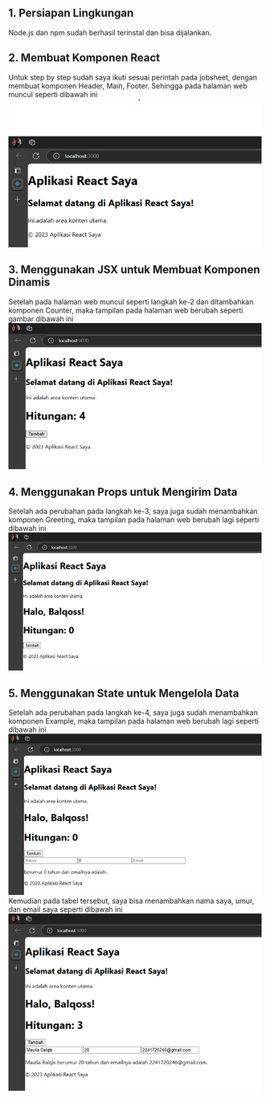 ## 1. Persiapan Lingkungan
Node.js dan npm sudah berhasil terinstal dan bisa dijalankan.

## 2. Membuat Komponen React
Untuk step by step sudah saya ikuti sesuai perintah pada jobsheet, dengan membuat komponen Header, Main, Footer. Sehingga pada halaman web muncul seperti dibawah ini
![Bukti screenshot](img/prac2.png)

## 3. Menggunakan JSX untuk Membuat Komponen Dinamis
Setelah pada halaman web muncul seperti langkah ke-2 dan ditambahkan komponen Counter, maka tampilan pada halaman web berubah seperti gambar dibawah ini
![Bukti screenshot](img/prac3.png)

## 4. Menggunakan Props untuk Mengirim Data
Setelah ada perubahan pada langkah ke-3, saya juga sudah menambahkan komponen Greeting, maka tampilan pada halaman web berubah lagi seperti dibawah ini
![Bukti screenshot](img/prac4.png)

## 5. Menggunakan State untuk Mengelola Data
Setelah ada perubahan pada langkah ke-4, saya juga sudah menambahkan komponen Example, maka tampilan pada halaman web berubah lagi seperti dibawah ini
![Bukti screenshot](img/prac5.png)
Kemudian pada tabel tersebut, saya bisa menambahkan nama saya, umur, dan email saya seperti dibawah ini
![Bukti screenshot](img/prac5.1.png)
